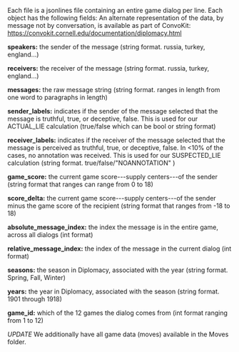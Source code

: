 Each file is a jsonlines file containing an entire game dialog per line. Each object has the following fields: 
An alternate representation of the data, by message not by conversation, is available as part of ConvoKit: https://convokit.cornell.edu/documentation/diplomacy.html

**speakers:** the sender of the message (string format.  russia, turkey, england...)

**receivers:** the receiver of the message (string format.  russia, turkey, england...)

**messages:** the raw message string (string format.  ranges in length from one word to paragraphs in length)

**sender_labels:** indicates if the sender of the message selected that the message is truthful, true, or deceptive, false.  This is used for our ACTUAL_LIE calculation (true/false which can be bool or string format) 

**receiver_labels:** indicates if the receiver of the message selected that the message is perceived as truthful, true, or deceptive, false.  In <10% of the cases, no annotation was received.  This is used for our SUSPECTED_LIE calculation (string format.  true/false/"NOANNOTATION" ) 

**game_score:** the current game score---supply centers---of the sender  (string format that ranges can range from  0 to 18)

**score_delta:** the current game score---supply centers---of the sender minus the game score of the recipient (string format that ranges from -18 to 18)

**absolute_message_index:** the index the message is in the entire game, across all dialogs (int format)

**relative_message_index:**  the index of the message in the current dialog (int format)

**seasons:** the season in Diplomacy, associated with the year (string format. Spring, Fall, Winter)

**years:** the year in Diplomacy, associated with the season (string format.  1901 through 1918)

**game_id:** which of the 12 games the dialog comes from (int format ranging from 1 to 12)

*UPDATE* We additionally have all game data (moves) available in the Moves folder.